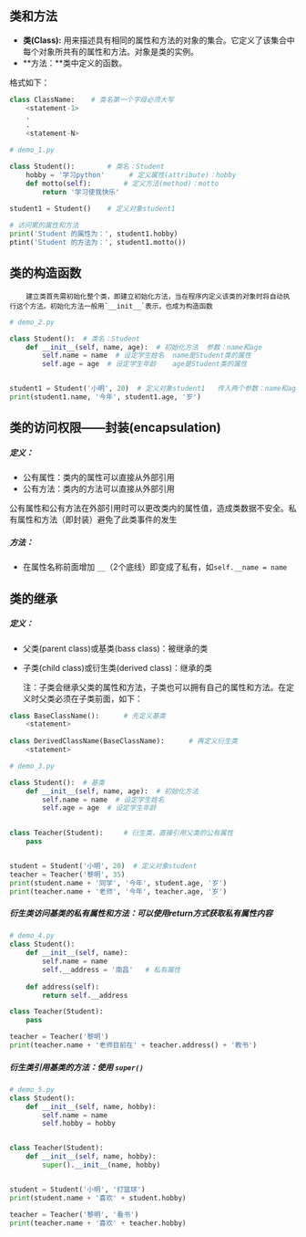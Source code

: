 ## 类和方法

- **类(Class):** 用来描述具有相同的属性和方法的对象的集合。它定义了该集合中每个对象所共有的属性和方法。对象是类的实例。
- **方法：**类中定义的函数。

格式如下：

```python
class ClassName:	# 类名第一个字母必须大写
    <statement-1>
    .
    .
    <statement-N>	
```

```python
# demo_1.py

class Student():		# 类名：Student
    hobby = '学习python'		# 定义属性(attribute)：hobby
    def motto(self):		# 定义方法(method)：motto
        return '学习使我快乐' 
    
student1 = Student()	# 定义对象student1

# 访问累的属性和方法
print('Student 的属性为：', student1.hobby)
ptint('Student 的方法为：', student1.motto())

```

## 类的构造函数

 		建立类首先需初始化整个类，即建立初始化方法，当在程序内定义该类的对象时将自动执行这个方法。初始化方法一般用`__init__`表示，也成为构造函数

```python
# demo_2.py

class Student():  # 类名：Student
    def __init__(self, name, age):  # 初始化方法  参数：name和age
        self.name = name  # 设定学生姓名  name是Student类的属性
        self.age = age  # 设定学生年龄	age是Student类的属性


student1 = Student('小明', 20)  # 定义对象student1   传入两个参数：name和age
print(student1.name, '今年', student1.age, '岁')
```

## 类的访问权限——封装(encapsulation)

##### 定义：

- 公有属性：类内的属性可以直接从外部引用
- 公有方法：类内的方法可以直接从外部引用

公有属性和公有方法在外部引用时可以更改类内的属性值，造成类数据不安全。私有属性和方法（即封装）避免了此类事件的发生

##### 方法：

- 在属性名称前面增加 `__`（2个底线）即变成了私有，如`self.__name = name`

## 类的继承

##### 定义：

- 父类(parent class)或基类(bass class)：被继承的类

- 子类(child class)或衍生类(derived class)：继承的类

  注：子类会继承父类的属性和方法，子类也可以拥有自己的属性和方法。在定义时父类必须在子类前面，如下：

```python
class BaseClassName():		# 先定义基类
    <statement>
    
class DerivedClassName(BaseClassName):		# 再定义衍生类
    <statement>
```

```python
# demo_3.py

class Student():  # 基类
    def __init__(self, name, age):  # 初始化方法
        self.name = name  # 设定学生姓名
        self.age = age  # 设定学生年龄

        
class Teacher(Student):		# 衍生类，直接引用父类的公有属性
    pass


student = Student('小明', 20)  # 定义对象student 
teacher = Teacher('黎明', 35)
print(student.name + '同学', '今年', student.age, '岁')
print(teacher.name + '老师', '今年', teacher.age, '岁')

```

##### 衍生类访问基类的私有属性和方法：可以使用return方式获取私有属性内容

```python
# demo_4.py
class Student():
    def __init__(self, name):
        self.name = name
        self.__address = '南昌'	# 私有属性
    
    def address(self):
        return self.__address

class Teacher(Student):
    pass

teacher = Teacher('黎明')
print(teacher.name + '老师目前在' + teacher.address() + '教书')

```

##### 衍生类引用基类的方法：使用 `super()`

```python
# demo_5.py
class Student():
    def __init__(self, name, hobby):
        self.name = name
        self.hobby = hobby


class Teacher(Student):
    def __init__(self, name, hobby):
        super().__init__(name, hobby)


student = Student('小明', '打篮球')
print(student.name + '喜欢' + student.hobby)

teacher = Teacher('黎明', '看书')
print(teacher.name + '喜欢' + teacher.hobby)
```